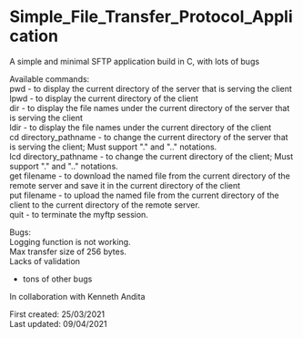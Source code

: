 # Simple_File_Transfer_Protocol_Application
A simple and minimal SFTP application build in C, with lots of bugs

Available commands:  
pwd - to display the current directory of the server that is serving the client  
lpwd - to display the current directory of the client  
dir - to display the file names under the current directory of the server that is serving the client  
ldir - to display the file names under the current directory of the client  
cd directory_pathname - to change the current directory of the server that is serving the client; Must support "." and ".." notations.  
lcd directory_pathname - to change the current directory of the client; Must support "." and ".." notations.  
get filename - to download the named file from the current directory of the remote server and save it in the current directory of the client  
put filename - to upload the named file from the current directory of the client to the current directory of the remote server.  
quit - to terminate the myftp session.  

Bugs:  
Logging function is not working.  
Max transfer size of 256 bytes.  
Lacks of validation  
+ tons of other bugs  

In collaboration with Kenneth Andita  

First created: 25/03/2021  
Last updated: 09/04/2021  
